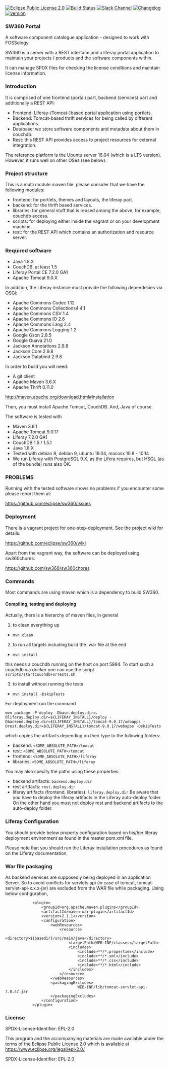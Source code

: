 [![Eclipse Public License 2.0](https://img.shields.io/badge/license-EPL--2.0-green.svg "Eclipse Public License 2.0")](LICENSE)
[![Build Status](https://travis-ci.org/eclipse/sw360.svg?branch=master)](https://travis-ci.org/eclipse/sw360)
[![Slack Channel](https://img.shields.io/badge/slack-sw360chat-blue.svg?longCache=true&logo=slack)](https://join.slack.com/t/sw360chat/shared_invite/enQtNzg5NDQxMTQyNjA5LThiMjBlNTRmOWI0ZjJhYjc0OTk3ODM4MjBmOGRhMWRmN2QzOGVmMzQwYzAzN2JkMmVkZTI1ZjRhNmJlNTY4ZGI)
[![Changelog](https://badgen.net/badge/changelog/%E2%98%85/blue)](https://github.com/eclipse/sw360/blob/master/CHANGELOG.md)
[![version](https://img.shields.io/badge/version-8.0.0-blue)](https://github.com/eclipse/sw360/releases/tag/sw360-8.0.0-M1)

### SW360 Portal

A software component catalogue application - designed to work with FOSSology.

SW360 is a server with a REST interface and a liferay portal application
to maintain your projects / products and the software components within.

It can manage SPDX files for checking the license conditions and maintain
license information.

### Introduction

It is comprised of one frontend (portal) part, backend (services) part and additionally a REST API:

* Frontend: Liferay-(Tomcat-)based portal application using portlets.
* Backend: Tomcat-based thrift services for being called by different applications.
* Database: we store software components and metadata about them in couchdb.
* Rest: this REST API provides access to project resources for external integration.

The reference platform is the Ubuntu server 16.04 (which is a LTS version). However, it
runs well on other OSes (see below).

### Project structure

This is a multi module maven file. please consider that we have the following modules:

* frontend: for portlets, themes and layouts, the liferay part.
* backend: for the thrift based services.
* libraries: for general stuff that is reused among the above, for example, couchdb access.
* scripts: for deploying either inside the vagrant or on your development machine.
* rest: for the REST API which contains an authorization and resource server.

### Required software

* Java 1.8.X
* CouchDB, at least 1.5
* Liferay Portal CE 7.2.0 GA1
* Apache Tomcat 9.0.X

In addition, the Liferay instance must provide the following dependecies via OSGi:

* Apache Commons Codec 1.12
* Apache Commons Collections4 4.1
* Apache Commons CSV 1.4
* Apache Commons IO 2.6
* Apache Commons Lang 2.4
* Apache Commons Logging 1.2
* Google Gson 2.8.5
* Google Guava 21.0
* Jackson Annotations 2.9.8
* Jackson Core 2.9.8
* Jackson Databind 2.9.8

In order to build you will need:

* A git client
* Apache Maven 3.6.X
* Apache Thrift 0.11.0

http://maven.apache.org/download.html#Installation

Then, you must install Apache Tomcat, CouchDB. And, Java of course.

The software is tested with

* Maven 3.6.1
* Apache Tomcat 9.0.17
* Liferay 7.2.0 GA1
* CouchDB 1.5 / 1.5.1
* Java 1.8.X
* Tested with debian 8, debian 9, ubuntu 16.04, macosx 10.8 - 10.14
* We run Liferay with PostgreSQL 9.X, as the Lifera requires, but HSQL (as of the bundle) runs also OK.

### PROBLEMS

Running with the tested software shows no problems if you encounter some please report them at:

https://github.com/eclipse/sw360/issues

### Deployment

There is a vagrant project for one-step-deployment. See the project wiki for details:

https://github.com/eclipse/sw360/wiki

Apart from the vagrant way, the software can be deployed using sw360chores:

https://github.com/sw360/sw360chores

### Commands

Most commands are using maven which is a dependency to build SW360.

#### Compiling, testing and deploying

Actually, there is a hierarchy of maven files, in general

1. to clean everything up
  - `mvn clean`

2. to run all targets including build the .war file at the end
  - `mvn install`

  this needs a couchdb running on the host on port 5984. To start such a couchdb via docker one can use the script `scripts/startCouchdbForTests.sh`

3. to install without running the tests
  - `mvn install -DskipTests`

For deployment run the command
```
mvn package -P deploy -Dbase.deploy.dir=. -Dliferay.deploy.dir=${LIFERAY_INSTALL}/deploy -Dbackend.deploy.dir=${LIFERAY_INSTALL}/tomcat-9.0.17/webapps -Drest.deploy.dir=${LIFERAY_INSTALL}/tomcat-9.0.17/webapps -DskipTests
```
which copies the artifacts depending on their type to the following folders:
  - backend: `<SOME_ABSOLUTE_PATH>/tomcat`
  - rest: `<SOME_ABSOLUTE_PATH>/tomcat`
  - frontend: `<SOME_ABSOLUTE_PATH>/liferay`
  - libraries: `<SOME_ABSOLUTE_PATH>/liferay`

You may also specify the paths using these properties:
  - backend artifacts: `backend.deploy.dir`
  - rest artifacts: `rest.deploy.dir`
  - liferay artifacts (frontend, libraries): `liferay.deploy.dir`
Be aware that you have to deploy the liferay artifacts in the Liferay auto-deploy folder.
On the other hand you must not deploy rest and backend artifacts to the auto-deploy folder.

### Liferay Configuration

You should provide below property configuration based on his/her liferay deployment
environment as found in the master pom.xml file.

Please note that you should run the Liferay installation procedures as found on the
Liferay documentation.

### War file packaging

As backend services are supposedly being deployed in an application Server.
So to avoid conflicts for servlets api (in case of tomcat, tomcat-servlet-api-x.x.x-jar)
are excluded from the WAR file while packaging. Using below configuration,

```
            <plugin>
				<groupId>org.apache.maven.plugins</groupId>
				<artifactId>maven-war-plugin</artifactId>
				<version>2.1.1</version>
				<configuration>
					<webResources>
						<resource>
							<directory>${basedir}/src/main/java</directory>
							<targetPath>WEB-INF/classes</targetPath>
							<includes>
								<include>**/*.properties</include>
								<include>**/*.xml</include>
								<include>**/*.css</include>
								<include>**/*.html</include>
							</includes>
						</resource>
					</webResources>
					<packagingExcludes>
        					    WEB-INF/lib/tomcat-servlet-api-7.0.47.jar
         		 	</packagingExcludes>
				</configuration>
            </plugin>
```

### License

SPDX-License-Identifier: EPL-2.0

This program and the accompanying materials are made
available under the terms of the Eclipse Public License 2.0
which is available at https://www.eclipse.org/legal/epl-2.0/

SPDX-License-Identifier: EPL-2.0
